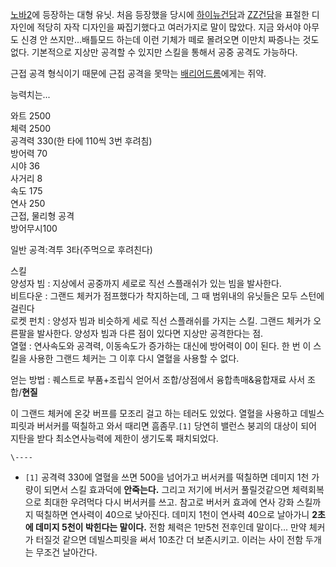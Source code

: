 [노바2](%EB%85%B8%EB%B0%942.md)에 등장하는 대형 유닛. 처음 등장했을 당시에 [하이뉴건담](%ED%95%98%EC%9D%B4%EB%89%B4%20%EA%B1%B4%EB%8B%B4.md)과
[ZZ건담](ZZ%EA%B1%B4%EB%8B%B4.md)을 표절한 디자인에 적당히 자작 디자인을 짜집기했다고 여러가지로 말이 많았다.
지금 와서야 아무도 신경 안 쓰지만...배틀모드 하는데 이런 기체가 떼로 몰려오면 이만치 짜증나는 것도 없다. 기본적으로 지상만 공격할 수
있지만 스킬을 통해서 공중 공격도 가능하다.

근접 공격 형식이기 때문에 근접 공격을 못막는 [배리어드롬](%EB%B0%B0%EB%A6%AC%EC%96%B4%20%EB%93%9C%EB%A1%AC.md)에게는 쥐약.

능력치는...

와트 2500  
체력 2500  
공격력 330(한 타에 110씩 3번 후려침)  
방어력 70  
시야 36  
사거리 8  
속도 175  
연사 250  
근접, 물리형 공격  
방어무시100

일반 공격:격투 3타(주먹으로 후려친다)

스킬  
양성자 빔 : 지상에서 공중까지 세로로 직선 스플래쉬가 있는 빔을 발사한다.  
비트다운 : 그랜드 체커가 점프했다가 착지하는데, 그 때 범위내의 유닛들은 모두 스턴에 걸린다  
로켓 펀치 : 양성자 빔과 비슷하게 세로 직선 스플래쉬를 가지는 스킬. 그랜드 체커가 오른팔을 발사한다. 양성자 빔과 다른 점이 있다면
지상만 공격한다는 점.  
열혈 : 연사속도와 공격력, 이동속도가 증가하는 대신에 방어력이 0이 된다. 한 번 이 스킬을 사용한 그랜드 체커는 그 이후 다시 열혈을
사용할 수 없다.

얻는 방법 : 퀘스트로 부품+조립식 얻어서 조합/상점에서 융합촉매&융합재료 사서 조합/**현질**

이 그랜드 체커에 온갖 버프를 모조리 걸고 하는 테러도 있었다. 열혈을 사용하고 데빌스피릿과 버서커를 떡칠하고 와서 때리면 흠좀무.`[1]`
당연히 밸런스 붕괴의 대상이 되어 지탄을 받다 최소연사능력에 제한이 생기도록 패치되었다.

`\----`

  * `[1]` 공격력 330에 열혈을 쓰면 500을 넘어가고 버서커를 떡칠하면 데미지 1천 가량이 되면서 스킬 효과덕에 **안죽는다.** 그리고 저기에 버서커 풀릴것같으면 체력회복으로 최대한 우려먹다 다시 버서커를 쓰고. 참고로 버서커 효과에 연사 강화 스킬까지 떡칠하면 연사력이 40으로 낮아진다. 데미지 1천이 연사력 40으로 날아가니 **2초에 데미지 5천이 박힌다는 말이다.** 전함 체력은 1만5천 전후인데 말이다... 만약 체커가 터질것 같으면 데빌스피릿을 써서 10초간 더 보존시키고. 이러는 사이 전함 두개는 무조건 날아간다.

